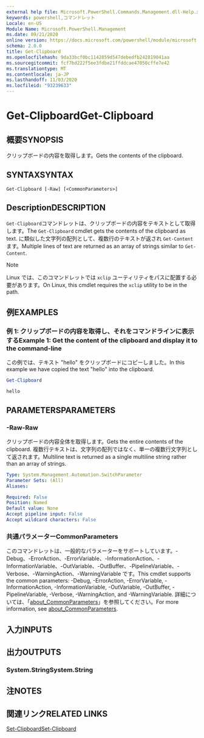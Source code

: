 ```yaml
---
external help file: Microsoft.PowerShell.Commands.Management.dll-Help.xml
keywords: powershell,コマンドレット
Locale: en-US
Module Name: Microsoft.PowerShell.Management
ms.date: 09/21/2020
online version: https://docs.microsoft.com/powershell/module/microsoft.powershell.management/get-clipboard?view=powershell-7&WT.mc_id=ps-gethelp
schema: 2.0.0
title: Get-Clipboard
ms.openlocfilehash: 9da33bcf0bc1142859d547debedfb242819041aa
ms.sourcegitcommit: fcf7bd222f5ee3fdbe21ffddcae47050cffe7e42
ms.translationtype: MT
ms.contentlocale: ja-JP
ms.lasthandoff: 11/03/2020
ms.locfileid: "93239633"
---
```

# <span data-ttu-id="6fe64-103">Get-Clipboard</span><span class="sxs-lookup"><span data-stu-id="6fe64-103">Get-Clipboard</span></span>

## <span data-ttu-id="6fe64-104">概要</span><span class="sxs-lookup"><span data-stu-id="6fe64-104">SYNOPSIS</span></span>
<span data-ttu-id="6fe64-105">クリップボードの内容を取得します。</span><span class="sxs-lookup"><span data-stu-id="6fe64-105">Gets the contents of the clipboard.</span></span>

## <span data-ttu-id="6fe64-106">SYNTAX</span><span class="sxs-lookup"><span data-stu-id="6fe64-106">SYNTAX</span></span>

```
Get-Clipboard [-Raw] [<CommonParameters>]
```

## <span data-ttu-id="6fe64-107">Description</span><span class="sxs-lookup"><span data-stu-id="6fe64-107">DESCRIPTION</span></span>

<span data-ttu-id="6fe64-108">`Get-Clipboard`コマンドレットは、クリップボードの内容をテキストとして取得します。</span><span class="sxs-lookup"><span data-stu-id="6fe64-108">The `Get-Clipboard` cmdlet gets the contents of the clipboard as text.</span></span> <span data-ttu-id="6fe64-109">に類似した文字列の配列として、複数行のテキストが返され `Get-Content` ます。</span><span class="sxs-lookup"><span data-stu-id="6fe64-109">Multiple lines of text are returned as an array of strings similar to `Get-Content`.</span></span>

> [!NOTE]
> <span data-ttu-id="6fe64-110">Linux では、このコマンドレットでは `xclip` ユーティリティをパスに配置する必要があります。</span><span class="sxs-lookup"><span data-stu-id="6fe64-110">On Linux, this cmdlet requires the `xclip` utility to be in the path.</span></span>

## <span data-ttu-id="6fe64-111">例</span><span class="sxs-lookup"><span data-stu-id="6fe64-111">EXAMPLES</span></span>

### <span data-ttu-id="6fe64-112">例 1: クリップボードの内容を取得し、それをコマンドラインに表示する</span><span class="sxs-lookup"><span data-stu-id="6fe64-112">Example 1: Get the content of the clipboard and display it to the command-line</span></span>

<span data-ttu-id="6fe64-113">この例では、テキスト "hello" をクリップボードにコピーしました。</span><span class="sxs-lookup"><span data-stu-id="6fe64-113">In this example we have copied the text "hello" into the clipboard.</span></span>

```powershell
Get-Clipboard
```

```Output
hello
```

## <span data-ttu-id="6fe64-114">PARAMETERS</span><span class="sxs-lookup"><span data-stu-id="6fe64-114">PARAMETERS</span></span>

### <span data-ttu-id="6fe64-115">-Raw</span><span class="sxs-lookup"><span data-stu-id="6fe64-115">-Raw</span></span>

<span data-ttu-id="6fe64-116">クリップボードの内容全体を取得します。</span><span class="sxs-lookup"><span data-stu-id="6fe64-116">Gets the entire contents of the clipboard.</span></span> <span data-ttu-id="6fe64-117">複数行テキストは、文字列の配列ではなく、単一の複数行文字列として返されます。</span><span class="sxs-lookup"><span data-stu-id="6fe64-117">Multiline text is returned as a single multiline string rather than an array of strings.</span></span>

```yaml
Type: System.Management.Automation.SwitchParameter
Parameter Sets: (All)
Aliases:

Required: False
Position: Named
Default value: None
Accept pipeline input: False
Accept wildcard characters: False
```

### <span data-ttu-id="6fe64-118">共通パラメーター</span><span class="sxs-lookup"><span data-stu-id="6fe64-118">CommonParameters</span></span>

<span data-ttu-id="6fe64-119">このコマンドレットは、一般的なパラメーターをサポートしています。-Debug、-ErrorAction、-ErrorVariable、-InformationAction、-InformationVariable、-OutVariable、-OutBuffer、-PipelineVariable、-Verbose、-WarningAction、-WarningVariable です。</span><span class="sxs-lookup"><span data-stu-id="6fe64-119">This cmdlet supports the common parameters: -Debug, -ErrorAction, -ErrorVariable, -InformationAction, -InformationVariable, -OutVariable, -OutBuffer, -PipelineVariable, -Verbose, -WarningAction, and -WarningVariable.</span></span> <span data-ttu-id="6fe64-120">詳細については、「[about_CommonParameters](https://go.microsoft.com/fwlink/?LinkID=113216)」を参照してください。</span><span class="sxs-lookup"><span data-stu-id="6fe64-120">For more information, see [about_CommonParameters](https://go.microsoft.com/fwlink/?LinkID=113216).</span></span>

## <span data-ttu-id="6fe64-121">入力</span><span class="sxs-lookup"><span data-stu-id="6fe64-121">INPUTS</span></span>

## <span data-ttu-id="6fe64-122">出力</span><span class="sxs-lookup"><span data-stu-id="6fe64-122">OUTPUTS</span></span>

### <span data-ttu-id="6fe64-123">System.String</span><span class="sxs-lookup"><span data-stu-id="6fe64-123">System.String</span></span>

## <span data-ttu-id="6fe64-124">注</span><span class="sxs-lookup"><span data-stu-id="6fe64-124">NOTES</span></span>

## <span data-ttu-id="6fe64-125">関連リンク</span><span class="sxs-lookup"><span data-stu-id="6fe64-125">RELATED LINKS</span></span>

[<span data-ttu-id="6fe64-126">Set-Clipboard</span><span class="sxs-lookup"><span data-stu-id="6fe64-126">Set-Clipboard</span></span>](Set-Clipboard.md)


